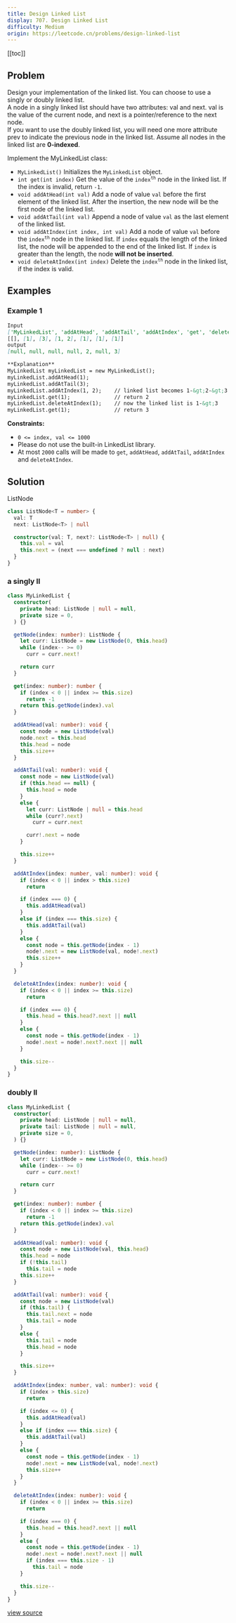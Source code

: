 ```yaml
---
title: Design Linked List
display: 707. Design Linked List
difficulty: Medium
origin: https://leetcode.cn/problems/design-linked-list
---
```


[[toc]]

## Problem

Design your implementation of the linked list. You can choose to use a singly or doubly linked list.<br />
A node in a singly linked list should have two attributes: val and next. val is the value of the current node, and next is a pointer/reference to the next node.<br />
If you want to use the doubly linked list, you will need one more attribute prev to indicate the previous node in the linked list. Assume all nodes in the linked list are **0-indexed**.

Implement the MyLinkedList class:

- <code>MyLinkedList()</code> Initializes the <code>MyLinkedList</code> object.
- <code>int get(int index)</code> Get the value of the <code>index<sup>th</sup></code> node in the linked list. If the index is invalid, return <code>-1</code>.
- <code>void addAtHead(int val)</code> Add a node of value <code>val</code> before the first element of the linked list. After the insertion, the new node will be the first node of the linked list.
- <code>void addAtTail(int val)</code> Append a node of value <code>val</code> as the last element of the linked list.
- <code>void addAtIndex(int index, int val)</code> Add a node of value <code>val</code> before the <code>index<sup>th</sup></code> node in the linked list. If <code>index</code> equals the length of the linked list, the node will be appended to the end of the linked list. If <code>index</code> is greater than the length, the node **will not be inserted**.
- <code>void deleteAtIndex(int index)</code> Delete the <code>index<sup>th</sup></code> node in the linked list, if the index is valid.

## Examples

### Example 1

```md
Input
['MyLinkedList', 'addAtHead', 'addAtTail', 'addAtIndex', 'get', 'deleteAtIndex', 'get']
[[], [1], [3], [1, 2], [1], [1], [1]]
output
[null, null, null, null, 2, null, 3]

**Explanation**
MyLinkedList myLinkedList = new MyLinkedList();
myLinkedList.addAtHead(1);
myLinkedList.addAtTail(3);
myLinkedList.addAtIndex(1, 2);    // linked list becomes 1-&gt;2-&gt;3
myLinkedList.get(1);              // return 2
myLinkedList.deleteAtIndex(1);    // now the linked list is 1-&gt;3
myLinkedList.get(1);              // return 3
```

**Constraints:**

- <code>0 &lt;= index, val &lt;= 1000</code>
- Please do not use the built-in LinkedList library.
- At most <code>2000</code> calls will be made to <code>get</code>, <code>addAtHead</code>, <code>addAtTail</code>, <code>addAtIndex</code> and <code>deleteAtIndex</code>.

## Solution

ListNode

```ts
class ListNode<T = number> {
  val: T
  next: ListNode<T> | null

  constructor(val: T, next?: ListNode<T> | null) {
    this.val = val
    this.next = (next === undefined ? null : next)
  }
}
```

### a singly ll

```ts
class MyLinkedList {
  constructor(
    private head: ListNode | null = null,
    private size = 0,
  ) {}

  getNode(index: number): ListNode {
    let curr: ListNode = new ListNode(0, this.head)
    while (index-- >= 0)
      curr = curr.next!

    return curr
  }

  get(index: number): number {
    if (index < 0 || index >= this.size)
      return -1
    return this.getNode(index).val
  }

  addAtHead(val: number): void {
    const node = new ListNode(val)
    node.next = this.head
    this.head = node
    this.size++
  }

  addAtTail(val: number): void {
    const node = new ListNode(val)
    if (this.head == null) {
      this.head = node
    }
    else {
      let curr: ListNode | null = this.head
      while (curr?.next)
        curr = curr.next

      curr!.next = node
    }

    this.size++
  }

  addAtIndex(index: number, val: number): void {
    if (index < 0 || index > this.size)
      return

    if (index === 0) {
      this.addAtHead(val)
    }
    else if (index === this.size) {
      this.addAtTail(val)
    }
    else {
      const node = this.getNode(index - 1)
      node!.next = new ListNode(val, node!.next)
      this.size++
    }
  }

  deleteAtIndex(index: number): void {
    if (index < 0 || index >= this.size)
      return

    if (index === 0) {
      this.head = this.head?.next || null
    }
    else {
      const node = this.getNode(index - 1)
      node!.next = node!.next?.next || null
    }

    this.size--
  }
}
```

### doubly ll

```ts
class MyLinkedList {
  constructor(
    private head: ListNode | null = null,
    private tail: ListNode | null = null,
    private size = 0,
  ) {}

  getNode(index: number): ListNode {
    let curr: ListNode = new ListNode(0, this.head)
    while (index-- >= 0)
      curr = curr.next!

    return curr
  }

  get(index: number): number {
    if (index < 0 || index >= this.size)
      return -1
    return this.getNode(index).val
  }

  addAtHead(val: number): void {
    const node = new ListNode(val, this.head)
    this.head = node
    if (!this.tail)
      this.tail = node
    this.size++
  }

  addAtTail(val: number): void {
    const node = new ListNode(val)
    if (this.tail) {
      this.tail.next = node
      this.tail = node
    }
    else {
      this.tail = node
      this.head = node
    }

    this.size++
  }

  addAtIndex(index: number, val: number): void {
    if (index > this.size)
      return

    if (index <= 0) {
      this.addAtHead(val)
    }
    else if (index === this.size) {
      this.addAtTail(val)
    }
    else {
      const node = this.getNode(index - 1)
      node!.next = new ListNode(val, node!.next)
      this.size++
    }
  }

  deleteAtIndex(index: number): void {
    if (index < 0 || index >= this.size)
      return

    if (index === 0) {
      this.head = this.head?.next || null
    }
    else {
      const node = this.getNode(index - 1)
      node!.next = node!.next?.next || null
      if (index === this.size - 1)
        this.tail = node
    }

    this.size--
  }
}
```

[view source](https://leetcode.cn/problems/design-linked-list)
